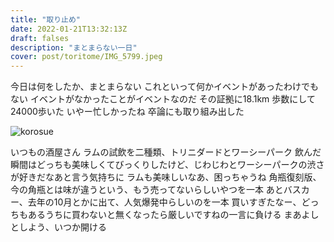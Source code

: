 ```yaml
---
title: "取り止め"
date: 2022-01-21T13:32:13Z
draft: falses
description: "まとまらない一日"
cover: post/toritome/IMG_5799.jpeg
---
```


今日は何をしたか、まとまらない
これといって何かイベントがあったわけでもない
イベントがなかったことがイベントなのだ
その証拠に18.1km
歩数にして24000歩いた
いやー忙しかったね
卒論にも取り組み出した

![korosue](./IMG_5802.jpe)

いつもの酒屋さん
ラムの試飲を二種類、トリニダードとワーシーパーク
飲んだ瞬間はどっちも美味しくてびっくりしたけど、じわじわとワーシーパークの渋さが好きだなあと言う気持ちに
ラムも美味しいなあ、困っちゃうね
角瓶復刻版、今の角瓶とは味が違うという、もう売ってないらしいやつを一本
あとバスカー、去年の10月とかに出て、人気爆発中らしいのを一本
買いすぎたなー、どっちもあるうちに買わないと無くなったら厳しいですねの一言に負ける
まあよしとしよう、いつか開ける
